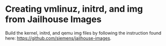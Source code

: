 # Creating vmlinuz, initrd, and img from Jailhouse Images

Build the kernel, initrd, and qemu img files by following the instruction found
here: https://github.com/siemens/jailhouse-images.



